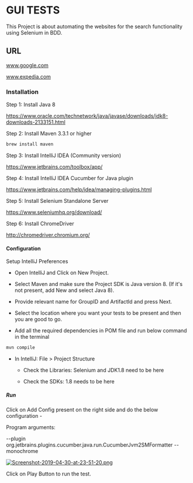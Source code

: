 # GUI TESTS

This Project is about automating the websites for the search functionality using Selenium in BDD.

## URL

www.google.com

www.expedia.com


### Installation

Step 1: Install Java 8

https://www.oracle.com/technetwork/java/javase/downloads/jdk8-downloads-2133151.html

Step 2: Install Maven 3.3.1 or higher

```bash
brew install maven
```

Step 3: Install IntelliJ IDEA (Community version)

https://www.jetbrains.com/toolbox/app/

Step 4: Install IntelliJ IDEA Cucumber for Java plugin

https://www.jetbrains.com/help/idea/managing-plugins.html

Step 5: Install Selenium Standalone Server

https://www.seleniumhq.org/download/

Step 6: Install ChromeDriver

http://chromedriver.chromium.org/

#### Configuration

Setup IntelliJ Preferences

   * Open IntelliJ and Click on New Project. 
        
   * Select Maven and make sure the Project SDK is Java version 8. (If it's not present, add New and select Java 8).
   
   * Provide relevant name for GroupID and ArtifactId and press Next.
   
   * Select the location where you want your tests to be present and then you are good to go.
   
   * Add all the required dependencies in POM file and run below command in the terminal
   
   ```bash
   mvn compile
   ```
   * In IntelliJ: File > Project Structure
   
        * Check the Libraries: Selenium and JDK1.8 need to be here
        
        * Check the SDKs: 1.8 needs to be here

##### Run

Click on Add Config present on the right side and do the below configuration - 

Program arguments:  

--plugin org.jetbrains.plugins.cucumber.java.run.CucumberJvm2SMFormatter --monochrome

[![Screenshot-2019-04-30-at-23-51-20.png](https://i.postimg.cc/nzkDvbMY/Screenshot-2019-04-30-at-23-51-20.png)](https://postimg.cc/XGrqbPfp)

Click on Play Button to run the test.